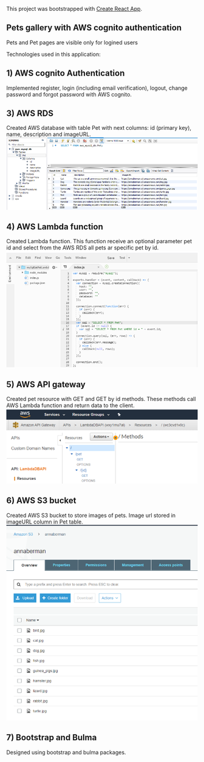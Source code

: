 This project was bootstrapped with [Create React App](https://github.com/facebook/create-react-app).

## Pets gallery with AWS cognito authentication
Pets and Pet pages are visible only for logined users

Technologies used in this application:

## 1) AWS cognito Authentication
Implemented register, login (including email verification), logout, change password and forgot password with AWS cognito. 

## 3) AWS RDS
Created AWS database with table Pet with next columns: id (primary key), name, description and imageURL.
![rds](public/images/rds.png)

## 4) AWS Lambda function
Created Lambda function. This function receive an optional parameter pet id and select from the AWS RDS all pets ar specific pet by id.
![lambda](public/images/lambda.png)

## 5) AWS API gateway
Created pet resource with GET and GET by id methods. These methods call AWS Lambda function and return data to the client.
![apiGateway](public/images/apiGateway.png)

## 6) AWS S3 bucket
Created AWS S3 bucket to store images of pets. Image url stored in imageURL column in Pet table.
![s3](public/images/s3.png)

## 7) Bootstrap and Bulma
Designed using bootstrap and bulma packages.

